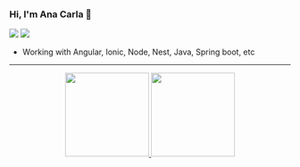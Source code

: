 ### Hi, I'm Ana Carla 👋

[<img src ="https://img.shields.io/badge/linkedin-%230077B5.svg?style=for-the-badge&logo=linkedin&logoColor=white"/>](https://www.linkedin.com/in/dev-anacarlaalmeida/)
[<img src ="https://img.shields.io/badge/-7289DA?style=for-the-badge&logo=discord&logoColor=white"/>](https://discord.com/channels/#2562/)

- Working with Angular, Ionic, Node, Nest, Java, Spring boot, etc
---

<div align="center" style="display: inline_block">
  <a align="center" href="https://github.com/anacarlaalmeida-s">
    <img height="150em" src="https://github-readme-stats.vercel.app/api?username=anacarlaalmeida-s&show_icons=true&theme=dark&include_all_commits=true&count_private=true"/>
    <img height="150em" src="https://github-readme-stats.vercel.app/api/top-langs/?username=anacarlaalmeida-s&layout=compact&langs_count=10&theme=dark"/>
  </a>
</div>

